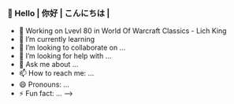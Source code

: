 ### 👋 Hello | 你好 | こんにちは | 

- 🔭 Working on Lvevl 80 in World Of Warcraft Classics - Lich King
- 🌱 I’m currently learning 
- 👯 I’m looking to collaborate on ...
- 🤔 I’m looking for help with ...
- 💬 Ask me about ...
- 📫 How to reach me: ...
- 😄 Pronouns: ...
- ⚡ Fun fact: ...
-->
